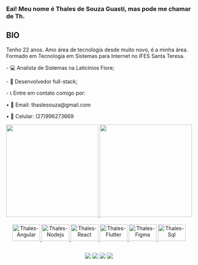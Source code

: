 ### Eai! Meu nome é Thales de Souza Guasti, mas pode me chamar de Th.
   
  ## BIO
  
<div align="start">
 <p>Tenho 22 anos. Amo área de tecnologia desde muito novo, é a minha área. Formado em Tecnologia em Sistemas para Internet no IFES Santa Teresa.</p>
 <p>- 💻 Analista de Sistemas na Laticínios Fiore;</p>
 <p>- 📍 Desenvolvedor full-stack;</p>
 <p>- 📞 Entre em contato comigo por:</p>
 <p>• 📧 Email: thaslesouza@gmail.com</p>
 <p>• 📱 Celular: (27)996273669</p>
</div>  

<div align="center">
  <a href="https://github.com/Th-Guasti">
  <img height="250em" src="https://github-readme-stats.vercel.app/api?username=Th-Guasti&show_icons=true&theme=dark&include_all_commits=true&count_private=true"/>
  <img height="250em" src="https://github-readme-stats.vercel.app/api/top-langs/?username=Th-Guasti&layout=compact&langs_count=7&theme=dark"/>
</div>
  
<div align="center"><br>
  <img alt="Thales-Angular" height="45" width="75" src="https://cdn.jsdelivr.net/gh/devicons/devicon@latest/icons/angularjs/angularjs-plain.svg"> 
  <img alt="Thales-Nodejs" height="45" width="75" src="https://cdn.jsdelivr.net/gh/devicons/devicon@latest/icons/nodejs/nodejs-plain-wordmark.svg" />
  <img alt="Thales-React" height="45" width="75" src="https://cdn.jsdelivr.net/gh/devicons/devicon/icons/react/react-original.svg">  
  <img alt="Thales-Flutter" height="45" width="75" src="https://cdn.jsdelivr.net/gh/devicons/devicon/icons/flutter/flutter-original.svg"> 
  <img alt="Thales-Figma" height="45" width="75" src="https://cdn.jsdelivr.net/gh/devicons/devicon/icons/figma/figma-original.svg">
  <img alt="Thales-Sql" height="45" width="75" src="https://cdn.jsdelivr.net/gh/devicons/devicon@latest/icons/mysql/mysql-original-wordmark.svg" />      

</div>
 
  ##

 <div align="center"> 
  <a href="https://www.instagram.com/th.guasti/" target="_blank"><img src="https://img.shields.io/badge/-Instagram-%23E4405F?style=for-the-badge&logo=instagram&logoColor=white" target="_blank"></a>
  <a href = "mailto:thaslesouza@gmail.com"><img src="https://img.shields.io/badge/-Gmail-%23333?style=for-the-badge&logo=gmail&logoColor=white" target="_blank"></a>
  <a href="https://www.linkedin.com/in/thales-de-souza-guasti-272722290/" target="_blank"><img src="https://img.shields.io/badge/-LinkedIn-%230077B5?style=for-the-badge&logo=linkedin&logoColor=white" target="_blank"></a> 
   <a href="https://wa.me/+5527996273669" target="_blank"><img src="https://img.shields.io/badge/WhatsApp-25D366?style=for-the-badge&logo=whatsapp&logoColor=white" target="_blank"></a> 
 </div>
